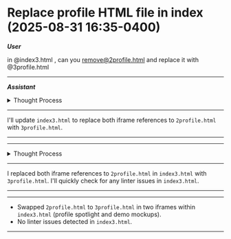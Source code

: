 <!-- Generated by SpecStory -->

# Replace profile HTML file in index (2025-08-31 16:35-0400)

_**User**_

in @index3.html , can you remove@2profile.html and replace it with @3profile.html 

---

_**Assistant**_

<think><details><summary>Thought Process</summary>**Planning tool updates**

I need to provide status updates before and after each tool call, but I'm skipping the todo list this time. I'll confirm any changes made and take into account other files related to “2profile.html,” like “index3” with IDs “demo” and “profile.” 

Now, I see “3profile.html” as an untracked file, and the embed is set up with a relative path. Since "index3.html" is in the same directory, it should work. I’ll also keep in mind potential scaling and styling differences, but I’m moving ahead with applying the patch.</details></think>

---

I'll update `index3.html` to replace both iframe references to `2profile.html` with `3profile.html`.

---



---

<think><details><summary>Thought Process</summary>**Following developer guidelines**

I'm working within the developer agent framework. The user wanted references replaced, and I used the apply_patch tool for that. I need to give a status update since I called a tool. This change is straightforward, and while the instructions say I can skip creating a todo list, I still need to manage them according to the guidelines. I should also consider checking for linter errors in the HTML file and run read_lints on it for diagnostics, as it aligns with the spec.
**Updating tool call procedures**

I need to provide a summary at the end, using bullet points to summarize the changes made. I'll also include a status update before any tool calls, which is important. Even though I've already called a tool, I still have to add this update, just like the previous assistant did when they said, "I'll update..." So, I should write something like, "Making the swap now," at the top of the message before any further tool calls, ensuring everything aligns with the guidelines.
**Clarifying tool call updates**

The spec clearly states that if I make a tool call, I need to include a micro-update near the top of the message beforehand. In my previous assistant messages, I did have "I'll update `index3.html`..." before the tool call, but that was in a different message. The second message only included the tool call without a prior status update. It's essential that I follow the rule to include an update in the same turn as any tool calls, even if they are split across messages.
**Ensuring compliance with tool calls**

The framework allows multiple tool calls in one assistant message, but it looks like there's been a misstep earlier. I can’t change what’s happened, but I need to rectify it in my final answer by including a status update and potentially more tool calls, like read_lints. I should start with an update, saying, "I replaced the references; I'll check for linter issues." Then I will run read_lints on index3.html. I’ll also provide a summary since we’re not using todos. Let’s go ahead and call read_lints!</details></think>

---

I replaced both iframe references to `2profile.html` in `index3.html` with `3profile.html`. I'll quickly check for any linter issues in `index3.html`.

---



---

- Swapped `2profile.html` to `3profile.html` in two iframes within `index3.html` (profile spotlight and demo mockups).
- No linter issues detected in `index3.html`.

---

